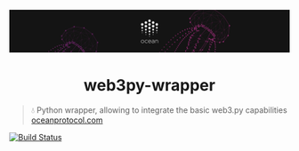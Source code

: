 [![banner](docs/img/repo-banner@2x.png)](https://oceanprotocol.com)

<h1 align="center">web3py-wrapper</h1>

> 💧 Python wrapper, allowing to integrate the basic web3.py capabilities
> [oceanprotocol.com](https://oceanprotocol.com)

[![Build Status](https://travis-ci.com/oceanprotocol/web3py-wrapper.svg?token=pA8zcB6SCxKW5MHpqs6L&branch=master)](https://travis-ci.com/oceanprotocol/web3py-wrapper)

